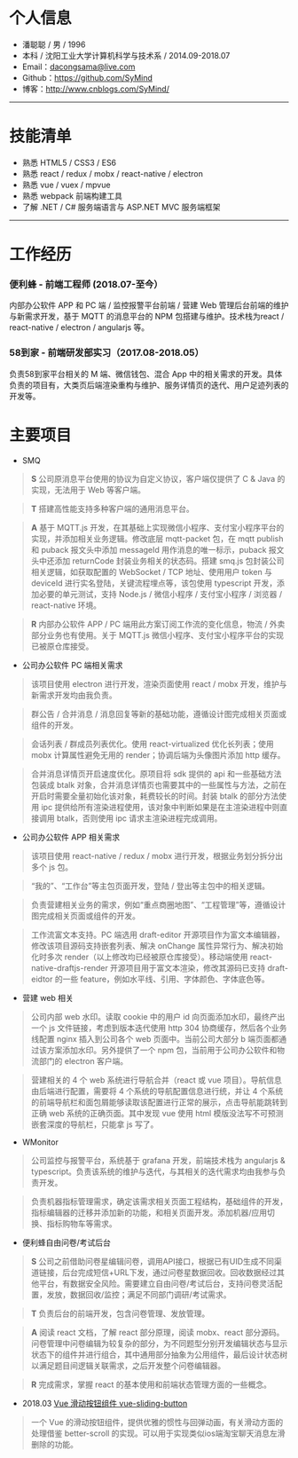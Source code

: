# 个人信息
* 潘聪聪 / 男 / 1996
* 本科 / 沈阳工业大学计算机科学与技术系 / 2014.09-2018.07
* Email：<dacongsama@live.com>
* Github：<https://github.com/SyMind>
* 博客：<http://www.cnblogs.com/SyMind/>

---

# 技能清单
* 熟悉 HTML5 / CSS3 / ES6
* 熟悉 react / redux / mobx / react-native / electron
* 熟悉 vue / vuex / mpvue
* 熟悉 webpack 前端构建工具
* 了解 .NET / C# 服务端语言与 ASP.NET MVC 服务端框架

---

# 工作经历
### 便利蜂 - 前端工程师 (2018.07-至今）
内部办公软件 APP 和 PC 端 / 监控报警平台前端 / 营建 Web 管理后台前端的维护与新需求开发，基于 MQTT 的消息平台的 NPM 包搭建与维护。技术栈为react / react-native / electron / angularjs 等。

### 58到家 - 前端研发部实习（2017.08-2018.05）
负责58到家平台相关的 M 端、微信钱包、混合 App 中的相关需求的开发。具体负责的项目有，大类页后端渲染重构与维护、服务详情页的迭代、用户足迹列表的开发等。

# 主要项目

* SMQ

> **S** 公司原消息平台使用的协议为自定义协议，客户端仅提供了 C & Java 的实现，无法用于 Web 等客户端。

> **T** 搭建高性能支持多种客户端的通用消息平台。

> **A** 基于 MQTT.js 开发，在其基础上实现微信小程序、支付宝小程序平台的实现，并添加相关业务逻辑。修改底层 mqtt-packet 包，在 mqtt publish 和 puback 报文头中添加 messageId 用作消息的唯一标示，puback 报文头中还添加 returnCode 封装业务相关的状态码。搭建 smq.js 包封装公司相关逻辑，如获取配置的 WebSocket / TCP 地址、使用用户 token 与 deviceId 进行实名登陆，关键流程埋点等，该包使用 typescript 开发，添加必要的单元测试，支持 Node.js / 微信小程序 / 支付宝小程序 / 浏览器 / react-native 环境。

> **R** 内部办公软件 APP / PC 端用此方案订阅工作流的变化信息，物流 / 外卖部分业务也有使用。关于 MQTT.js 微信小程序、支付宝小程序平台的实现已被原仓库接受。

* 公司办公软件 PC 端相关需求

> 该项目使用 electron 进行开发，渲染页面使用 react / mobx 开发，维护与新需求开发均由我负责。

> 群公告 / 合并消息 / 消息回复等新的基础功能，遵循设计图完成相关页面或组件的开发。

> 会话列表 / 群成员列表优化。使用 react-virtualized 优化长列表；使用 mobx 计算属性避免无用的 render；协调后端为头像图片添加 http 缓存。

> 合并消息详情页开启速度优化。原项目将 sdk 提供的 api 和一些基础方法包装成 btalk 对象，合并消息详情页也需要其中的一些属性与方法，之前在开启时需要全量初始化该对象，耗费较长的时间。封装 btalk 的部分方法使用 ipc 提供给所有渲染进程使用，该对象中判断如果是在主渲染进程中则直接调用 btalk，否则使用 ipc 请求主渲染进程完成调用。

* 公司办公软件 APP 相关需求

> 该项目使用 react-native / redux / mobx 进行开发，根据业务划分拆分出多个 js 包。

> “我的”、“工作台”等主包页面开发，登陆 / 登出等主包中的相关逻辑。

> 负责营建相关业务的需求，例如“重点商圈地图”、“工程管理”等，遵循设计图完成相关页面或组件的开发。

> 工作流富文本支持。PC 端选用 draft-editor 开源项目作为富文本编辑器，修改该项目源码支持嵌套列表、解决 onChange 属性异常行为、解决初始化时多次 render（以上修改均已经被原仓库接受）。移动端使用 react-native-draftjs-render 开源项目用于富文本渲染，修改其源码已支持 draft-eidtor 的一些 feature，例如水平线、引用、字体颜色、字体底色等。

* 营建 web 相关

> 公司内部 web 水印。读取 cookie 中的用户 id 向页面添加水印，最终产出一个 js 文件链接，考虑到版本迭代使用 http 304 协商缓存，然后各个业务线配置 nginx 插入到公司各个 web 页面中。当前公司大部分 b 端页面都通过该方案添加水印。另外提供了一个 npm 包，当前用于公司办公软件和物流部门的 electron 客户端。

> 营建相关的 4 个 web 系统进行导航合并（react 或 vue 项目）。导航信息由后端进行配置，需要将 4 个系统的导航配置信息进行统，并让 4 个系统的前端导航栏和面包屑能够读取该配置进行正常的展示，点击导航能跳转到正确 web 系统的正确页面。其中发现 vue 使用 html 模版没法写不可预测嵌套深度的导航栏，只能拿 js 写了。

* WMonitor

> 公司监控与报警平台，系统基于 grafana 开发，前端技术栈为 angularjs & typescript。负责该系统的维护与迭代，与其相关的迭代需求均由我参与负责开发。

> 负责机器指标管理需求，确定该需求相关页面工程结构，基础组件的开发，指标编辑器的迁移并添加新的功能，和相关页面开发。添加机器/应用切换、指标购物车等需求。

* 便利蜂自由问卷/考试后台

> **S** 公司之前借助问卷星编辑问卷，调用API接口，根据已有UID生成不同渠道链接，后台完成短信+URL下发，通过问卷星数据回收。回收数据经过其他平台，有数据安全风险。需要建立自由问卷/考试后台，支持问卷灵活配置，发放，数据回收/监控；满足不同部门调研/考试需求。

> **T** 负责后台的前端开发，包含问卷管理、发放管理。

> **A** 阅读 react 文档，了解 react 部分原理，阅读 mobx、react 部分源码。问卷管理中问卷编辑为较复杂的部分，为不同题型分别开发编辑状态与显示状态下的组件并进行组合，其中通用部分抽象为公用组件，最后设计状态树以满足题目间逻辑关联需求，之后开发整个问卷编辑器。

> **R** 完成需求，掌握 react 的基本使用和前端状态管理方面的一些概念。


* 2018.03 [Vue 滑动按钮组件 vue-sliding-button](https://github.com/SyMind/vue-sliding-button)

> 一个 Vue 的滑动按钮组件，提供优雅的惯性与回弹动画，有关滑动方面的处理借鉴 better-scroll 的实现。可以用于实现类似ios端淘宝聊天消息左滑删除的功能。
